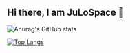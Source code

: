 ## Hi there, I am JuLoSpace 👋

![Anurag's GitHub stats](https://github-readme-stats.vercel.app/api?username=julospace&show_icons=true&theme=tokyonight)

[![Top Langs](https://github-readme-stats.vercel.app/api/top-langs/?username=anuraghazra&layout=pie)](https://github.com/julospace/github-readme-stats)
